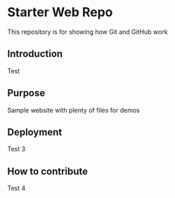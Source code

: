 # Starter Web Repo

This repository is for showing how Git and GitHub work

## Introduction

Test 

## Purpose

Sample website with plenty of files for demos

## Deployment

Test 3

## How to contribute

Test 4
